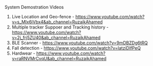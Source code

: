 System Demostration Videos
  1. Live Location and Geo-fence - https://www.youtube.com/watch?v=s_MIx6iVbx4&ab_channel=RuzaikAhamed
  2. Multiple tracker Suppoer and Tracking history - https://www.youtube.com/watch?v=2j_frj5ZU40&ab_channel=RuzaikAhamed
  3. BLE Scanner - https://www.youtube.com/watch?v=9mDBZDg6tRQ
  4. Fall detection - https://www.youtube.com/watch?v=latziDIfPeQ
  5. Hardwear - https://www.youtube.com/watch?v=raRNVMrCvqU&ab_channel=RuzaikAhamed
